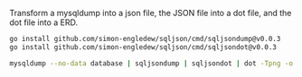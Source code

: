 Transform a mysqldump into a json file, the JSON file into a dot file, and the dot file into a ERD.

```bash
go install github.com/simon-engledew/sqljson/cmd/sqljsondump@v0.0.3
go install github.com/simon-engledew/sqljson/cmd/sqljsondot@v0.0.3

mysqldump --no-data database | sqljsondump | sqljsondot | dot -Tpng -o database.png && open database.png
```
